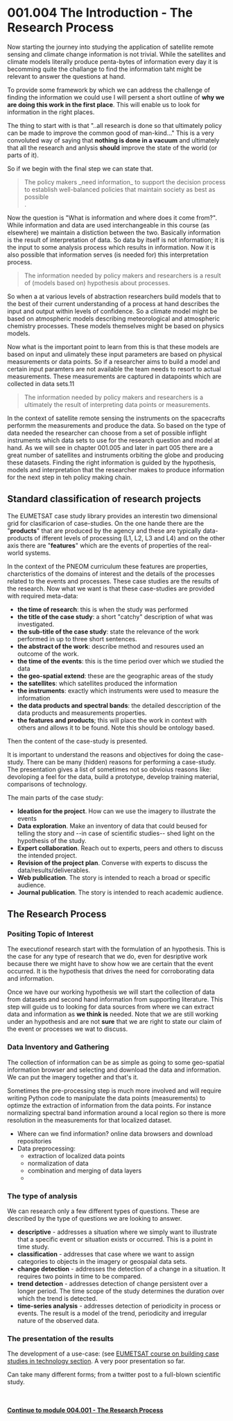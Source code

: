 # 001.004 The Introduction - The Research Process

Now starting the journey into studying the application of satellite remote sensing and climate change information is not trivial. While the satellites and climate models literally produce penta-bytes of information every day it is becomming quite the challange to find the information taht might be relevant to answer the questions at hand.

To provide some framework by which we can address the challenge of finding the information we could use I will persent a short  outline of **why we are doing this work in the first place**. This will enable us to look for information in the right places.

The thing to start with is that "..all research is done so that ultimately policy can be made to improve the common good of man-kind..." This is a very convoluted way of saying that **nothing is done in a vacuum** and ultimately that all the research and anlysis **should** improve the state of the world (or parts of it).

So if we begin with the final step we can state that.

> <div style>The policy makers _need information_ to support the decision process to establish well-balanced policies that maintain society as best as possible</div>.

Now the question is "What is information and where does it come from?". While information and data are used interchangeable in this course (as elsewhere) we maintain a distiction between the two. Basically information is the result of interpretation of data. So data by itself is not information; it is the input to some analysis process which results in information. Now it is also possible that information serves (is needed for) this interpretation process.

> The information needed by policy makers and researchers is a result of (models based on) hypothesis about processes.

So when a at various levels of abstraction researchers build models that to the best of their current understanding of a process at hand describes the input and output within levels of confidence. So a climate model might be based on atmospheric models describing meteorological and atmospheric chemistry processes. These models themselves might be based on physics models. 

Now what is the important point to learn from this is that these models are based on input and ulimately these input parameters are based on physical measurements or data points. So if a researcher aims to build a model and certain input paramters are not available the team needs to resort to actual measurements. These measurements are captured in datapoints which are collected in data sets.11

> The information needed by policy makers and researchers is a ultimately the result of interpreting data points or measurements.

In the context of satellite remote sensing the instruments on the spacecrafts performm the measurements and produce the data. So based on the type of data needed the researcher can choose from a set of possible inflight instruments which data sets to use for the research question and model at hand. As we will see in chapter 001.005 and later in part 005 there are a great number of satellites and instruments orbiting the globe and producing these datasets. Finding the right information is guided by the hypothesis, models and interpretation that the researcher makes to produce information for the next step in teh policy making chain.


## Standard classification of research projects

The EUMETSAT case study library provides an interestin two dimensional grid for clasificarion of case-studies. On the one hande there are the "**products**" that are produced by the agency and these are typically data-products of ifferent levels of processing (L1, L2, L3 and L4) and on the other axis there are "**features**" which are the events of properties of the real-world systems.

In the context of the PNEOM curriculum these features are properties, charcteristics of the domains of interest and the details of the processes related to the events and processes. These case studies are the results of the research. Now what we want is that these case-studies are provided with required meta-data:

* **the time of research**:  this is when the study was performed
* **the title of the case study**: a short "catchy" description of what was investigated.
* **the sub-title of the case study**: state the relevance of the work performed in up to three short sentences.
* **the abstract of the work**: describe method and resoures used an outcome of the work.
* **the time of the events**: this is the time period over which we studied the data
* **the geo-spatial extend**: these are the geographic areas of the study
* **the satellites**: which satellites produced the information
* **the instruments**: exactly which instruments were used to measure the information
* **the data products and spectral bands**: the detailed desccription of the data products and measurements properties.
* **the features and products**; this will place the work in context with others and allows it to be found. Note this should be ontology based.

Then the content of the case-study is presented.

It is important to understand the reasons and objectives for doing the case-study. There can be many (hidden) reasons for performing a case-study. The presentation gives a list of sometimes not so obvioius reasons like: devoloping a feel for the data, build a prototype, develop training material, comparisons of technology.

The main parts of the case study:

* **Ideation for the project**. How can we use the imagery to illustrate the events
* **Data exploration**. Make an inventory of data that could beused for telling the story and --in case of scientific studies-- shed light on the hypothesis of the study.
* **Expert collaboration**. Reach out to experts, peers and others to discuss the intended project.
* **Revision of the project plan**. Converse with experts to discuss the data/results/deliverables.
* **Web publication**. The story is intended to reach a broad or specific audience.
* **Journal publication**. The story is intended to reach academic audience.


## The Research Process


### Positing Topic of Interest

The executionof research start with the formulation of an hypothesis. This is the case for any type of research that we do, even for desriptive work because there we might have to show how we are certain that the event occurred. It is the hypothesis that drives the need for corroborating data and information.

Once we have our working hypothesis we will start the collection of data from datasets and second hand information from supporting literature. This step will guide us to looking for data sources from where we can extract data and information as **we think is** needed. Note that we are still working under an hypothesis and are not **sure** that we are right to state our claim of the event or processes we wat to discuss.
### Data Inventory and Gathering

The collection of information can be as simple as going to some geo-spatial information browser and selecting and download the data and information. We can put the imagery together and that's it.

Sometimes the pre-processing step is much more involved and will require writing Python code to manipulate the data points (measurements) to optimze the extraction of information from the data points. For instance normalizing spectral band information around a local region so there is more resolution in the measurements for that localized dataset.

* Where can we find information? online data browsers and download repositories
* Data preprocessing: 
  * extraction of localized data points 
  * normalization of data
  * combination and merging of data layers
  * 

### The type of analysis

We can research only a few different types of questions. These are described by the type of questions we are looking to answer.

* **descriptive** - addresses a situation where we simply want to illustrate that a specific event or situation exists or occurred. This is a point in time study. 
* **classification** - addresses that case where we want to assign categories to objects in the imagery or geospaial data sets.
* **change detection** - addresses the detection of a change in a situation. It requires two points in time to be compared. 
* **trend detection** - addresses detection of change persistent over a longer period. The time scope of the study determines the duration over which the trend is detected. 
* **time-series analysis** - addresses detection of periodicity in process or events. The result is a model of the trend, periodicity and irregular nature of the observed data. 

### The presentation of the results

The development of a use-case: (see [EUMETSAT course on building case studies in technology section](https://training.eumetsat.int/course/view.php?id=397). A very poor presentation so far.

Can take many different forms; from a twitter post to a full-blown scientific study. 




[**<div style="margin-top:3rem;margin-bottom:2rem;">Continue to module 004.001 - The Research Process </div>**](./220927.004.001%20The%20Research%20Process.md)